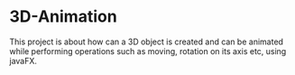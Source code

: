 # 3D-Animation
This project is about how can a 3D object is created and can be animated while performing operations such as moving, rotation on its axis etc, using javaFX.
